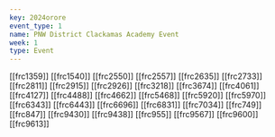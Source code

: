 ```yaml
---
key: 2024orore
event_type: 1
name: PNW District Clackamas Academy Event
week: 1
type: Event
---
```

[[frc1359]]
[[frc1540]]
[[frc2550]]
[[frc2557]]
[[frc2635]]
[[frc2733]]
[[frc2811]]
[[frc2915]]
[[frc2926]]
[[frc3218]]
[[frc3674]]
[[frc4061]]
[[frc4127]]
[[frc4488]]
[[frc4662]]
[[frc5468]]
[[frc5920]]
[[frc5970]]
[[frc6343]]
[[frc6443]]
[[frc6696]]
[[frc6831]]
[[frc7034]]
[[frc749]]
[[frc847]]
[[frc9430]]
[[frc9438]]
[[frc955]]
[[frc9567]]
[[frc9600]]
[[frc9613]]
